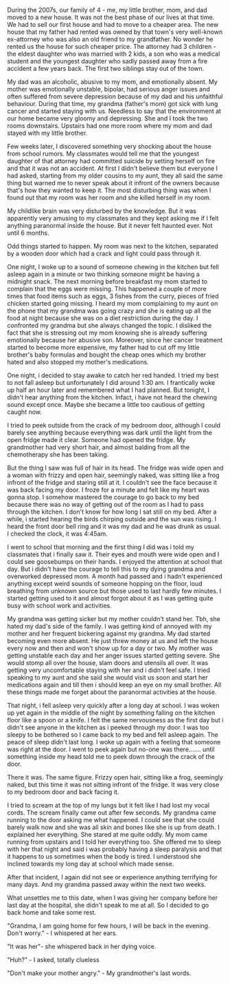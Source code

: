 During the 2007s, our family of 4 - me, my little brother, mom, and dad moved to a new house. It was not the best phase of our lives at that time. We had to sell our first house and had to move to a cheaper area. The new house that my father had rented was owned by that town's very well-known ex-attorney who was also an old friend to my grandfather. No wonder he rented us the house for such cheaper price. The attorney had 3 children - the eldest daughter who was married with 2 kids, a son who was a medical student and the youngest daughter who sadly passed away from a fire accident a few years back. The first two siblings stay out of the town. 

My dad was an alcoholic, abusive to my mom, and emotionally absent. My mother was emotionally unstable, bipolar, had serious anger issues and often suffered from severe depression because of my dad and his unfaithful behaviour. 
During that time, my grandma (father's mom) got sick with lung cancer and started staying with us. Needless to say that the environment at our home became very gloomy and depressing. She and I took the two rooms downstairs. Upstairs had one more room where my mom and dad stayed with my little brother. 

Few weeks later, I discovered something very shocking about the house from school rumors. My classmates would tell me that the youngest daughter of that attorney had committed suicide by setting herself on fire and that it was not an accident. At first I didn't believe them but everyone I had asked, starting from my older cousins to my aunt, they all said the same thing but warned me to never speak about it infront of the owners because that's how they wanted to keep it. The most disturbing thing was when I found out that my room was her room and she killed herself in my room.

My childlike brain was very disturbed by the knowledge. But it was apparently very amusing to my classmates and they kept asking me if I felt anything paranormal inside the house. But it never felt haunted ever. Not until 6 months.

Odd things started to happen. My room was next to the kitchen, separated by a wooden door which had a crack and light could pass through it. 

One night, I woke up to a sound of someone chewing in the kitchen but fell asleep again in a minute or two thinking someone might be having a midnight snack. The next morning before breakfast my mom started to complain that the eggs were missing. This happened a couple of more times that food items such as eggs, 3 fishes from the curry, pieces of fried chicken started going missing. I heard my mom complaining to my aunt on the phone that my grandma was going crazy and she is eating up all the food at night because she was on a diet restriction during the day. I confronted my grandma but she always changed the topic. I disliked the fact that she is stressing out my mom knowing she is already suffering emotionally because her abusive son. Moreover, since her cancer treatment started to become more expensive, my father had to cut off my little brother's baby formulas and bought the cheap ones which my brother hated and also stopped my mother's medications.

One night, i decided to stay awake to catch her red handed. I tried my best to not fall asleep but unfortunately I did around 1:30 am. I frantically woke up half an hour later and remembered what I had planned. But tonight, I didn't hear anything from the kitchen. Infact, i have not heard the chewing sound except once. Maybe she became a little too cautious of getting caught now.

I tried to peek outside from the crack of my bedroom door, although I could barely see anything because everything was dark until the light from the open fridge made it clear. Someone had opened the fridge. My grandmother had very short hair, and almost balding from all the chemotherapy she has been taking. 

But the thing I saw was full of hair in its head. The fridge was wide open and a woman with frizzy and open hair, seemingly naked, was sitting like a frog infront of the fridge and staring still at it. I couldn't see the face because it was back facing my door. I froze for a minute and felt like my heart was gonna stop. I somehow mastered the courage to go back to my bed because there was no way of getting out of the room as I had to pass through the kitchen. I don't know for how long I sat still on my bed. After a while, i started hearing the birds chirping outside and the sun was rising. I heard the front door bell ring and it was my dad and he was drunk as usual. I checked the clock, it was 4:45am.

I went to school that morning and the first thing I did was i told my classmates that i finally saw it. Their eyes and mouth were wide open and I could see goosebumps on their hands. I enjoyed the attention at school that day. But i didn't have the courage to tell this to my dying grandma and overworked depressed mom. A month had passed and i hadn't experienced anything except weird sounds of someone hopping on the floor, loud breathing from unknown source but those used to last hardly few minutes. I started getting used to it and almost forgot about it as I was getting quite busy with school work and activities.

My grandma was getting sicker but my mother couldn't stand her. Tbh, she hated my dad's side of the family. I was getting kind of annoyed with my mother and her frequent bickering against my grandma. My dad started becoming even more absent. He just threw money at us and left the house every now and then and won't show up for a day or two. My mother was getting unstable each day and her anger issues started getting severe. She would stomp all over the house, slam doors and utensils all over. It was getting very uncomfortable staying with her and i didn't feel safe. I tried speaking to my aunt and she said she would visit us soon and start her medications again and till then i should keep an eye on my small brother. All these things made me forget about the paranormal activities at the house.

That night, i fell asleep very quickly after a long day at school. I was woken up yet again in the middle of the night by something falling on the kitchen floor like a spoon or a knife. I felt the same nervousness as the first day but i didn't see anyone in the kitchen as i peeked through my door. I was too sleepy to be bothered so I came back to my bed and fell asleep again.
The peace of sleep didn't last long. 
I woke up again with a feeling that someone was right at the door. I went to peek again but no-one was there....... until something inside my head told me to peek down through the crack of the door.

There it was. The same figure. Frizzy open hair, sitting like a frog, seemingly naked, but this time it was not sitting infront of the fridge. It was very close to my bedroom door and back facing it.

I tried to scream at the top of my lungs but it felt like I had lost my vocal cords. The scream finally came out after few seconds. My grandma came running to the door asking me what happened. I could see that she could barely walk now and she was all skin and bones like she is up from death. I explained her everything. She stared at me quite oddly. My mom came running from upstairs and I told her everything too. She offered me to sleep with her that night and said i was probably having a sleep paralysis and that it happens to us sometimes when the body is tired. I understood she inclined towards my long day at school which made sense.

After that incident, I again did not see or experience anything terrifying for many days. And my grandma passed away within the next two weeks.

What unsettles me to this date, when I was giving her company before her last day at the hospital, she didn't speak to me at all. So I decided to go back home and take some rest. 

"Grandma, I am going home for few hours, I will be back in the evening. Don't worry." - I whispered at her ears.

"It was her"- she whispered back in her dying voice.

"Huh?" - I asked, totally clueless 

"Don't make your mother angry." - My grandmother's last words.
